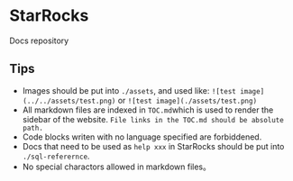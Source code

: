 # StarRocks

Docs repository

## Tips

- Images should be put into `./assets`, and used like: `![test image](../../assets/test.png)` or `![test image](./assets/test.png)`
- All markdown files are indexed in `TOC.md`which is used to render the sidebar of the website. `File links in the TOC.md should be absolute path.`
- Code blocks writen with no language specified are forbiddened.
- Docs that need to be used as `help xxx` in StarRocks should be put into `./sql-referernce`.
- No special charactors allowed in markdown files。
